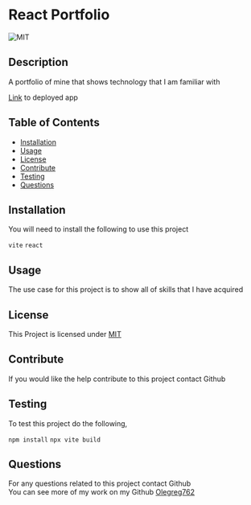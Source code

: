 # React Portfolio
  ![MIT](https://img.shields.io/badge/License-MIT-yellow.svg)

  ## Description
  
  A portfolio of mine that shows technology that I am familiar with

  [Link](https://wondrous-frangipane-7ce7b7.netlify.app/#About) to deployed app

  ## Table of Contents
  * [Installation](#installation)
  * [Usage](#usage)
  * [License](#license)
  * [Contribute](#contribute)
  * [Testing](#testing)
  * [Questions](#questions)
  
  ## Installation
  You will need to install the following to use this project

  `vite` `react`

  ## Usage

  The use case for this project is to show all of skills that I have acquired

  ## License

  This Project is licensed under [MIT](https://opensource.org/licenses/MIT)

  ## Contribute

  If you would like the help contribute to this project contact Github

  ## Testing

  To test this project do the following,

  `npm install` `npx vite build`

  ## Questions
  
  For any questions related to this project contact Github<br>
  You can see more of my work on my Github [Olegreg762](https://github.com/Olegreg762)
